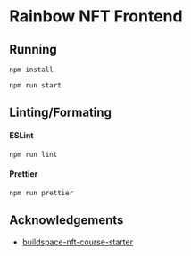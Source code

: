 # Rainbow NFT Frontend

## Running

`npm install`

`npm run start`

## Linting/Formating
#### ESLint
`npm run lint`

#### Prettier
`npm run prettier`


## Acknowledgements
- [buildspace-nft-course-starter](https://github.com/buildspace/buildspace-nft-course-starter)